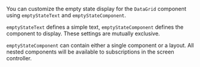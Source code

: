 You can customize the empty state display for the `DataGrid` component using `emptyStateText` and
`emptyStateComponent`.

`emptyStateText` defines a simple text, `emptyStateComponent` defines the component to display. These settings
are mutually exclusive.

`emptyStateComponent` can contain either a single component or a layout. All nested components will be available to
subscriptions in the screen controller.
